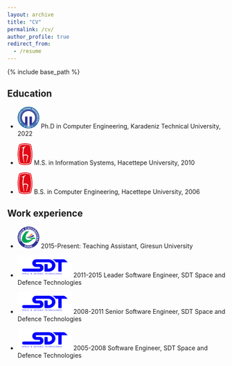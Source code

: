 ```yaml
---
layout: archive
title: "CV"
permalink: /cv/
author_profile: true
redirect_from:
  - /resume
---
```


{% include base_path %}

## Education

* <img src="/images/logo-ktu.png" alt="KTU" width="50" height="50"> Ph.D in Computer Engineering, Karadeniz Technical University, 2022

* <img src="/images/logo-hacettepe.png" alt="Hacettepe" width="34" height="50"> M.S. in Information Systems, Hacettepe University, 2010

* <img src="/images/logo-hacettepe.png" alt="Hacettepe" width="34" height="50"> B.S. in Computer Engineering, Hacettepe University, 2006

## Work experience

* <img src="/images/logo-giresun.png" alt="GRU" width="50" height="50"> 2015-Present: Teaching Assistant, Giresun University

* <img src="/images/logo-sdt.png" alt="SDT" width="125" height="50"> 2011-2015 Leader Software Engineer, SDT Space and Defence Technologies 

* <img src="/images/logo-sdt.png" alt="SDT" width="125" height="50"> 2008-2011 Senior Software Engineer, SDT Space and Defence Technologies 

* <img src="/images/logo-sdt.png" alt="SDT" width="125" height="50"> 2005-2008 Software Engineer, SDT Space and Defence Technologies 
